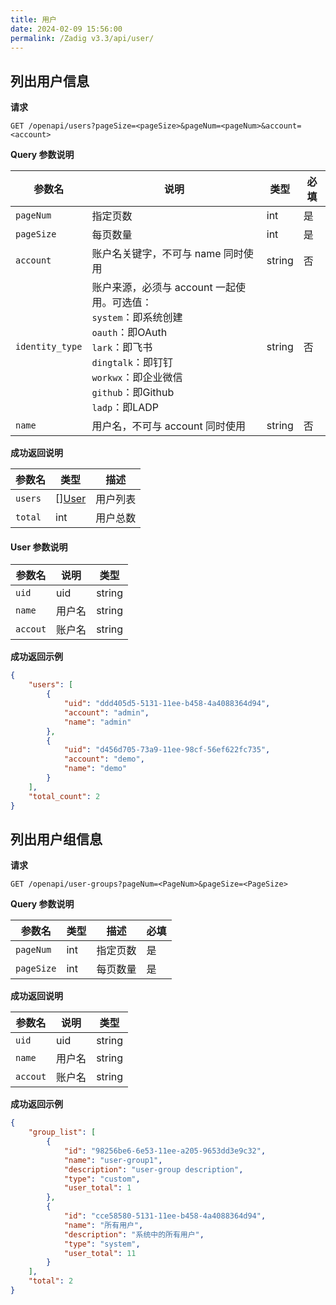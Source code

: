 ```yaml
---
title: 用户
date: 2024-02-09 15:56:00
permalink: /Zadig v3.3/api/user/
---
```


## 列出用户信息

**请求**

```
GET /openapi/users?pageSize=<pageSize>&pageNum=<pageNum>&account=<account>
```

**Query 参数说明**

| 参数名          | 说明                                                                                                                                                                                            | 类型   | 必填 |
| --------------- | ----------------------------------------------------------------------------------------------------------------------------------------------------------------------------------------------- | ------ | ---- |
| `pageNum`       | 指定页数                                                                                                                                                                                        | int    | 是   |
| `pageSize`      | 每页数量                                                                                                                                                                                        | int    | 是   |
| `account`       | 账户名关键字，不可与 name 同时使用                                                                                                                                                              | string | 否   |
| `identity_type` | 账户来源，必须与 account 一起使用。可选值：<br>`system`：即系统创建<br>`oauth`：即OAuth<br>`lark`：即飞书<br>`dingtalk`：即钉钉<br>`workwx`：即企业微信<br>`github`：即Github<br>`ladp`：即LADP | string | 否   |
| `name`          | 用户名，不可与 account 同时使用                                                                                                                                                                 | string | 否   |

**成功返回说明**

| 参数名  | 类型              | 描述     |
| ------- | ----------------- | -------- |
| `users` | [][User](#user-1) | 用户列表 |
| `total` | int               | 用户总数 |

<h4 id="user-1">User 参数说明</h4>

| 参数名   | 说明   | 类型   |
| -------- | ------ | ------ |
| `uid`    | uid    | string |
| `name`   | 用户名 | string |
| `accout` | 账户名 | string |

**成功返回示例**

```json
{
    "users": [
        {
            "uid": "ddd405d5-5131-11ee-b458-4a4088364d94",
            "account": "admin",
            "name": "admin"
        },
        {
            "uid": "d456d705-73a9-11ee-98cf-56ef622fc735",
            "account": "demo",
            "name": "demo"
        }
    ],
    "total_count": 2
}
```

## 列出用户组信息

**请求**

```
GET /openapi/user-groups?pageNum=<PageNum>&pageSize=<PageSize>
```

**Query 参数说明**

| 参数名     | 类型 | 描述     | 必填 |
| ---------- | ---- | -------- | ---- |
| `pageNum`  | int  | 指定页数 | 是   |
| `pageSize` | int  | 每页数量 | 是   |


**成功返回说明**

| 参数名   | 说明   | 类型   |
| -------- | ------ | ------ |
| `uid`    | uid    | string |
| `name`   | 用户名 | string |
| `accout` | 账户名 | string |

**成功返回示例**

```json
{
    "group_list": [
        {
            "id": "98256be6-6e53-11ee-a205-9653dd3e9c32",
            "name": "user-group1",
            "description": "user-group description",
            "type": "custom",
            "user_total": 1
        },
        {
            "id": "cce58580-5131-11ee-b458-4a4088364d94",
            "name": "所有用户",
            "description": "系统中的所有用户",
            "type": "system",
            "user_total": 11
        }
    ],
    "total": 2
}
```


